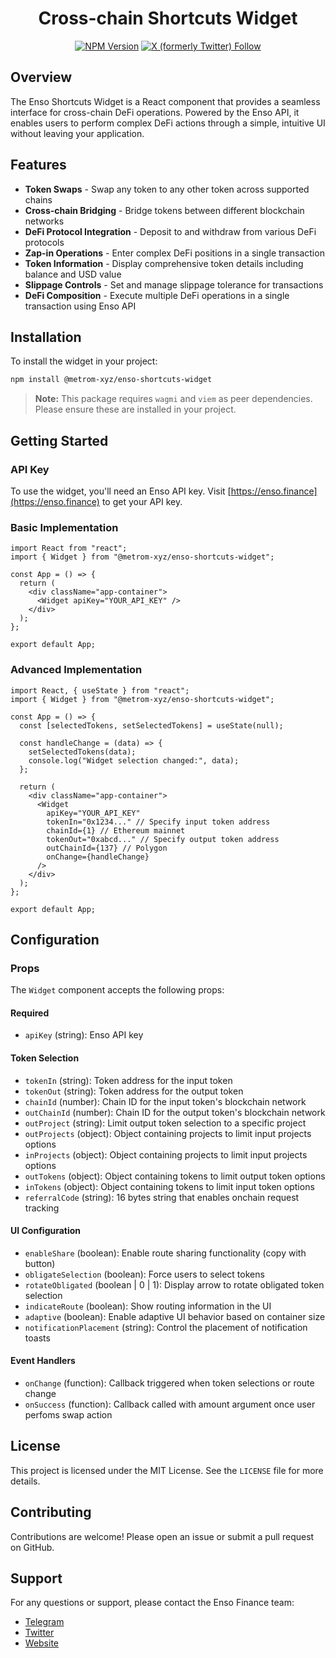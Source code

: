 <div align="center">

# Cross-chain Shortcuts Widget

[![NPM Version](https://img.shields.io/npm/v/%40ensofinance%2Fshortcuts-widget)](https://www.npmjs.com/package/%40ensofinance%2Fshortcuts-widget)
[![X (formerly Twitter) Follow](https://img.shields.io/twitter/follow/EnsoBuild)](https://twitter.com/EnsoBuild)

</div>

## Overview

The Enso Shortcuts Widget is a React component that provides a seamless interface for cross-chain DeFi operations. Powered by the Enso API, it enables users to perform complex DeFi actions through a simple, intuitive UI without leaving your application.

## Features

- **Token Swaps** - Swap any token to any other token across supported chains
- **Cross-chain Bridging** - Bridge tokens between different blockchain networks
- **DeFi Protocol Integration** - Deposit to and withdraw from various DeFi protocols
- **Zap-in Operations** - Enter complex DeFi positions in a single transaction
- **Token Information** - Display comprehensive token details including balance and USD value
- **Slippage Controls** - Set and manage slippage tolerance for transactions
- **DeFi Composition** - Execute multiple DeFi operations in a single transaction using Enso API

## Installation

To install the widget in your project:

```bash
npm install @metrom-xyz/enso-shortcuts-widget
```

> **Note:** This package requires `wagmi` and `viem` as peer dependencies. Please ensure these are installed in your project.

## Getting Started

### API Key

To use the widget, you'll need an Enso API key. Visit [https://enso.finance](https://enso.finance) to get your API key.

### Basic Implementation

```tsx
import React from "react";
import { Widget } from "@metrom-xyz/enso-shortcuts-widget";

const App = () => {
  return (
    <div className="app-container">
      <Widget apiKey="YOUR_API_KEY" />
    </div>
  );
};

export default App;
```

### Advanced Implementation

```tsx
import React, { useState } from "react";
import { Widget } from "@metrom-xyz/enso-shortcuts-widget";

const App = () => {
  const [selectedTokens, setSelectedTokens] = useState(null);

  const handleChange = (data) => {
    setSelectedTokens(data);
    console.log("Widget selection changed:", data);
  };

  return (
    <div className="app-container">
      <Widget
        apiKey="YOUR_API_KEY"
        tokenIn="0x1234..." // Specify input token address
        chainId={1} // Ethereum mainnet
        tokenOut="0xabcd..." // Specify output token address
        outChainId={137} // Polygon
        onChange={handleChange}
      />
    </div>
  );
};

export default App;
```

## Configuration

### Props

The `Widget` component accepts the following props:

#### Required

- `apiKey` (string): Enso API key

#### Token Selection

- `tokenIn` (string): Token address for the input token
- `tokenOut` (string): Token address for the output token
- `chainId` (number): Chain ID for the input token's blockchain network
- `outChainId` (number): Chain ID for the output token's blockchain network
- `outProject` (string): Limit output token selection to a specific project
- `outProjects` (object): Object containing projects to limit input projects options
- `inProjects` (object): Object containing projects to limit input projects options
- `outTokens` (object): Object containing tokens to limit output token options
- `inTokens` (object): Object containing tokens to limit input token options
- `referralCode` (string): 16 bytes string that enables onchain request tracking

#### UI Configuration

- `enableShare` (boolean): Enable route sharing functionality (copy with button)
- `obligateSelection` (boolean): Force users to select tokens
- `rotateObligated` (boolean | 0 | 1): Display arrow to rotate obligated token selection
- `indicateRoute` (boolean): Show routing information in the UI
- `adaptive` (boolean): Enable adaptive UI behavior based on container size
- `notificationPlacement` (string): Control the placement of notification toasts

#### Event Handlers

- `onChange` (function): Callback triggered when token selections or route change
- `onSuccess` (function): Callback called with amount argument once user perfoms swap action

## License

This project is licensed under the MIT License. See the `LICENSE` file for more details.

## Contributing

Contributions are welcome! Please open an issue or submit a pull request on GitHub.

## Support

For any questions or support, please contact the Enso Finance team:

- [Telegram](https://t.me/Enso_shortcuts)
- [Twitter](https://twitter.com/EnsoBuild)
- [Website](https://enso.finance)
